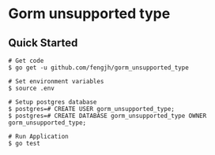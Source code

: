 # Gorm unsupported type

## Quick Started 

    # Get code
    $ go get -u github.com/fengjh/gorm_unsupported_type

    # Set environment variables
    $ source .env

    # Setup postgres database
    $ postgres=# CREATE USER gorm_unsupported_type;
    $ postgres=# CREATE DATABASE gorm_unsupported_type OWNER gorm_unsupported_type;

    # Run Application
    $ go test
